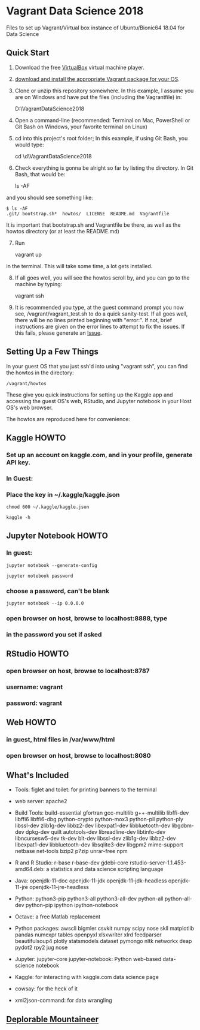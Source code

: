 # Vagrant Data Science 2018

Files to set up Vagrant/Virtual box instance of Ubuntu/Bionic64 18.04 for Data Science

## Quick Start

1. Download the free [VirtualBox](https://www.virtualbox.org/) virtual machine player.

2. [download and install the appropriate Vagrant package for your OS](https://www.vagrantup.com/downloads.html).

3.  Clone or unzip this repository somewhere.  In this example, I assume you are on Windows and have put the files (including the Vagrantfile) in:

    D:\VagrantDataScience2018


4. Open a command-line (recommended: Terminal on Mac, PowerShell or Git Bash on Windows, your favorite terminal on Linux)

5. cd into this project's root folder; In this example, if using Git Bash, you would type:

    cd \d\VagrantDataScience2018

6. Check everything is gonna be alright so far by listing the directory.  In Git Bash, that would be:

    ls -AF

and you should see something like:

    $ ls -AF
    .git/ bootstrap.sh*  howtos/  LICENSE  README.md  Vagrantfile

It is important that bootstrap.sh and Vagrantfile be there, as well as the howtos directory (or at least the README.md)

7. Run 

    vagrant up
    
in the terminal.  This will take some time, a lot gets installed.

8. If all goes well, you will see the howtos scroll by, and you can go to the machine by typing:

    vagrant ssh
    
9. It is recommended you type, at the guest command prompt you now see, /vagrant/vagrant_test.sh to do a quick sanity-test.  If all goes well, there will be no lines printed beginning with "error:".  If not, brief instructions are given on the error lines to attempt to fix the issues.  If this fails, please generate an [Issue](https://github.com/Deplorable-Mountaineer/VagrantDataScience2018/issues).

## Setting Up a Few Things

In your guest OS that you just ssh'd into using "vagrant ssh", you can find the howtos in the directory:

    /vagrant/howtos

These give you quick instructions for setting up the Kaggle app and accessing the guest OS's web, RStudio, and Jupyter notebook in your Host OS's web browser.

The howtos are reproduced here for convenience:

## Kaggle HOWTO

### Set up an account on kaggle.com, and in your profile, generate API key.

### In Guest:

### Place the key in  ~/.kaggle/kaggle.json

    chmod 600 ~/.kaggle/kaggle.json

    kaggle -h

## Jupyter Notebook HOWTO

### In guest:

    jupyter notebook --generate-config

    jupyter notebook password
### choose a password, can't be blank

    jupyter notebook --ip 0.0.0.0
### open browser on host, browse to localhost:8888, type 
###   in the password you set if asked

## RStudio HOWTO


### open browser on host, browse to localhost:8787
### username: vagrant
### password: vagrant


## Web HOWTO

### in guest, html files in /var/www/html

### open browser on host, browse to localhost:8080


## What's Included

* Tools: figlet and toilet: for printing banners to the terminal
* web server: apache2

* Build Tools: build-essential gfortran gcc-multilib g++-multilib libffi-dev libffi6 libffi6-dbg python-crypto python-mox3 python-pil python-ply libssl-dev zlib1g-dev libbz2-dev libexpat1-dev libbluetooth-dev libgdbm-dev dpkg-dev quilt autotools-dev libreadline-dev libtinfo-dev libncursesw5-dev tk-dev blt-dev libssl-dev zlib1g-dev libbz2-dev libexpat1-dev libbluetooth-dev libsqlite3-dev libgpm2 mime-support netbase net-tools bzip2 p7zip unrar-free npm 

* R and R Studio: r-base r-base-dev gdebi-core rstudio-server-1.1.453-amd64.deb: a statistics and data science scripting language

* Java: openjdk-11-doc openjdk-11-jdk openjdk-11-jdk-headless openjdk-11-jre openjdk-11-jre-headless

* Python: python3-pip python3-all python3-all-dev python-all python-all-dev python-pip ipython ipython-notebook

* Octave: a free Matlab replacement

* Python packages: awscli bigmler csvkit numpy scipy nose skll matplotlib pandas numexpr tables openpyxl xlsxwriter xlrd feedparser beautifulsoup4 plotly statsmodels dataset pymongo nltk networkx deap pydot2 rpy2 jug nose

* Jupyter: jupyter-core jupyter-notebook: Python web-based data-science notebook

* Kaggle: for interacting with kaggle.com data science page

* cowsay: for the heck of it

* xml2json-command: for data wrangling


## [Deplorable Mountaineer](https://www.deplorablemountaineer.com)
